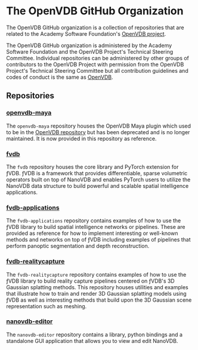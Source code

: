 # The OpenVDB GitHub Organization

The OpenVDB GitHub organization is a collection of repositories that are related to the Academy Software Foundation's [OpenVDB project](https://www.openvdb.org/).

The OpenVDB GitHub organization is administered by the Academy Software Foundation and the OpenVDB Project's Technical Steering Committee.  Individual repositories can be administered by other groups of contributors to the OpenVDB Project with permission from the OpenVDB Project's Technical Steering Committee but all contribution guidelines and codes of conduct is the same as [OpenVDB](https://github.com/AcademySoftwareFoundation/openvdb).

## Repositories

### [openvdb-maya](https://github.com/openvdb/openvdb-maya)

The `openvdb-maya` repository houses the OpenVDB Maya plugin which used to be in the [OpenVDB repository](https://github.com/AcademySoftwareFoundation/openvdb) but has been deprecated and is no longer maintained.  It is now provided in this repository as reference.

### [fvdb](https://github.com/openvdb/fvdb)

The `fvdb` repository houses the core library and PyTorch extension for ƒVDB.  ƒVDB is a framework that provides differentiable, sparse volumetric operators built on top of NanoVDB and enables PyTorch users to utilize the NanoVDB data structure to build powerful and scalable spatial intelligence applications.

### [fvdb-applications](https://github.com/openvdb/fvdb-applications)

The `fvdb-applications` repository contains examples of how to use the ƒVDB library to build spatial intelligence networks or pipelines.  These are provided as reference for how to implement interesting or well-known methods and networks on top of ƒVDB including examples of pipelines that perform panoptic segmentation and depth reconstruction.


### [fvdb-realitycapture](https://github.com/openvdb/fvdb-realitycapture)

The `fvdb-realitycapture` repository contains examples of how to use the ƒVDB library to build reality capture pipelines centered on ƒVDB's 3D Gaussian splatting methods.  This repository houses utilities and examples that illustrate how to train and render 3D Gaussian splatting models using ƒVDB as well as interesting methods that build upon the 3D Gaussian scene representation such as meshing.


### [nanovdb-editor](https://github.com/openvdb/nanovdb-editor)

The `nanovdb-editor` repository contains a library, python bindings and a standalone GUI application that allows you to view and edit NanoVDB.
